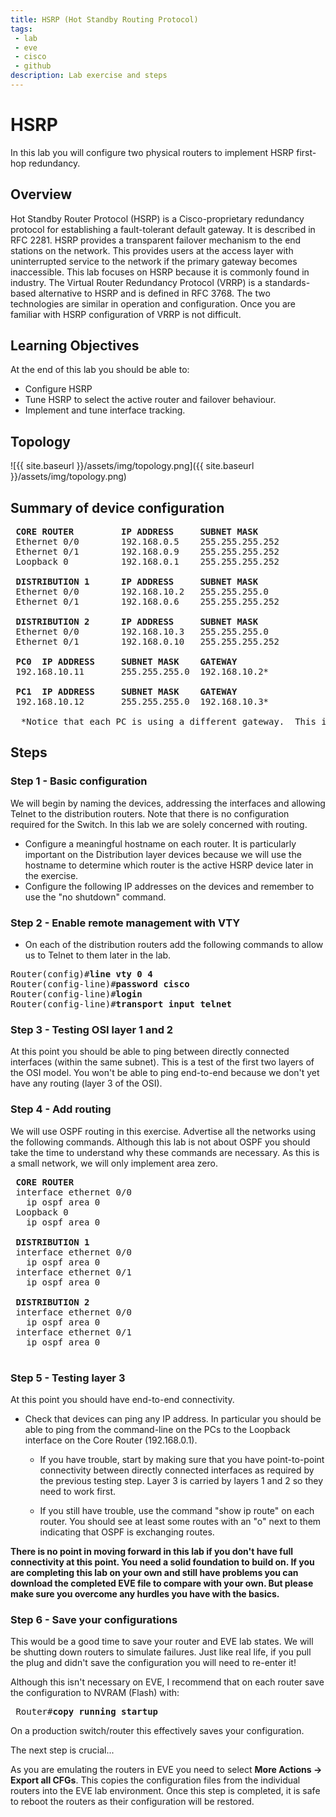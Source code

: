 ```yaml
---
title: HSRP (Hot Standby Routing Protocol)
tags: 
 - lab
 - eve
 - cisco
 - github
description: Lab exercise and steps
---
```


# HSRP
In this lab you will configure two physical routers to implement HSRP first-hop redundancy.

## Overview
Hot Standby Router Protocol (HSRP) is a Cisco-proprietary redundancy protocol for establishing a fault-tolerant default gateway. It is described in RFC 2281. HSRP provides a transparent failover mechanism to the end stations on the network. This provides users at the access layer with uninterrupted service to the network if the primary gateway becomes inaccessible. This lab focuses on HSRP because it is commonly found in industry. The Virtual Router Redundancy Protocol (VRRP) is a standards-based alternative to HSRP and is defined in RFC 3768. The two technologies are similar in operation and configuration. Once you are familiar with HSRP configuration of VRRP is not difficult.

<a name="objectives"></a>
## Learning Objectives
At the end of this lab you should be able to:
- Configure HSRP
- Tune HSRP to select the active router and failover behaviour.
- Implement and tune interface tracking.

## Topology
![{{ site.baseurl }}/assets/img/topology.png]({{ site.baseurl }}/assets/img/topology.png)


## Summary of device configuration
<pre>
 <b>CORE ROUTER         IP ADDRESS     SUBNET MASK</b>
 Ethernet 0/0        192.168.0.5    255.255.255.252
 Ethernet 0/1        192.168.0.9    255.255.255.252
 Loopback 0          192.168.0.1    255.255.255.252
 
 <b>DISTRIBUTION 1      IP ADDRESS     SUBNET MASK</b>
 Ethernet 0/0        192.168.10.2   255.255.255.0
 Ethernet 0/1        192.168.0.6    255.255.255.252 
 
 <b>DISTRIBUTION 2      IP ADDRESS     SUBNET MASK</b>
 Ethernet 0/0        192.168.10.3   255.255.255.0
 Ethernet 0/1        192.168.0.10   255.255.255.252
 
 <b>PC0  IP ADDRESS     SUBNET MASK    GATEWAY</b>
 192.168.10.11       255.255.255.0  192.168.10.2*
 
 <b>PC1  IP ADDRESS     SUBNET MASK    GATEWAY</b>
 192.168.10.12       255.255.255.0  192.168.10.3*
 
  *Notice that each PC is using a different gateway.  This is deliberate.
</pre>
 


## Steps
### Step 1 - Basic configuration
We will begin by naming the devices, addressing the interfaces and allowing Telnet to the distribution routers. Note that there is no configuration required for the Switch. In this lab we are solely concerned with routing.

- Configure a meaningful hostname on each router. It is particularly important on the Distribution layer devices because we will use the hostname to determine which router is the active HSRP device later in the exercise.
- Configure the following IP addresses on the devices and remember to use the "no shutdown" command.

### Step 2 - Enable remote management with VTY
- On each of the distribution routers add the following commands to allow us to Telnet to them later in the lab.
<pre>
Router(config)#<b>line vty 0 4</b>
Router(config-line)#<b>password cisco</b>
Router(config-line)#<b>login</b>
Router(config-line)#<b>transport input telnet</b>
</pre>

### Step 3 - Testing OSI layer 1 and 2
At this point you should be able to ping between directly connected interfaces (within the same subnet). This is a test of the first two layers of the OSI model. You won't be able to ping end-to-end because we don't yet have any routing (layer 3 of the OSI).

### Step 4 - Add routing
We will use OSPF routing in this exercise. Advertise all the networks using the following commands. Although this lab is not about OSPF you should take the time to understand why these commands are necessary. As this is a small network, we will only implement area zero.

<pre>
 <b>CORE ROUTER</b>
 interface ethernet 0/0
   ip ospf area 0
 Loopback 0
   ip ospf area 0
 
 <b>DISTRIBUTION 1</b>
 interface ethernet 0/0
   ip ospf area 0
 interface ethernet 0/1
   ip ospf area 0
 
 <b>DISTRIBUTION 2</b>
 interface ethernet 0/0
   ip ospf area 0
 interface ethernet 0/1
   ip ospf area 0
 </pre>

### Step 5 - Testing layer 3
At this point you should have end-to-end connectivity.

- Check that devices can ping any IP address. In particular you should be able to ping from the command-line on the PCs to the Loopback interface on the Core Router (192.168.0.1).
  - If you have trouble, start by making sure that you have point-to-point connectivity between directly connected interfaces as required by the previous testing step. Layer 3 is carried by layers 1 and 2 so they need to work first.
    
  - If you still have trouble, use the command "show ip route" on each router. You should see at least some routes with an "o" next to them indicating that OSPF is exchanging routes.
  
<b>There is no point in moving forward in this lab if you don't have full connectivity at this point. You need a solid foundation to build on. If you are completing this lab on your own and still have problems you can download the completed EVE file to compare with your own. But please make sure you overcome any hurdles you have with the basics.</b>

### Step 6 - Save your configurations
This would be a good time to save your router and EVE lab states. We will be shutting down routers to simulate failures. Just like real life, if you pull the plug and didn't save the configuration you will need to re-enter it!

Although this isn't necessary on EVE, I recommend that on each router save the configuration to NVRAM (Flash) with:
<pre>
 Router#<b>copy running startup</b>
</pre>
On a production switch/router this effectively saves your configuration.

The next step is crucial...

As you are emulating the routers in EVE you need to select <b>More Actions -> Export all CFGs</b>. This copies the configuration files from the individual routers into the EVE lab environment. Once this step is completed, it is safe to reboot the routers as their configuration will be restored.
